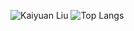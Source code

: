 ![Kaiyuan Liu](https://github-readme-stats.vercel.app/api?username=lkytal&show_icons=true)
![Top Langs](https://github-readme-stats.vercel.app/api/top-langs/?username=lkytal&layout=compact&langs_count=8)
